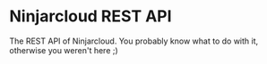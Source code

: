 Ninjarcloud REST API
===

The REST API of Ninjarcloud. You probably know what to do with it, otherwise you weren't here ;)
